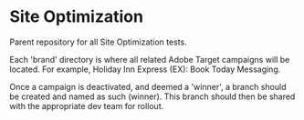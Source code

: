 # Site Optimization
Parent repository for all Site Optimization tests.

Each 'brand' directory is where all related Adobe Target campaigns will be located. For example, Holiday Inn Express (EX): Book Today Messaging.

Once a campaign is deactivated, and deemed a 'winner', a branch should be created and named as such (winner). This branch should then be shared with the appropriate dev team for rollout.
